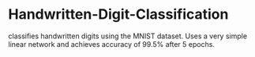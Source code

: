 # Handwritten-Digit-Classification

classifies handwritten digits using the MNIST dataset. Uses a very simple linear network and achieves accuracy of 99.5% after 5 epochs.
